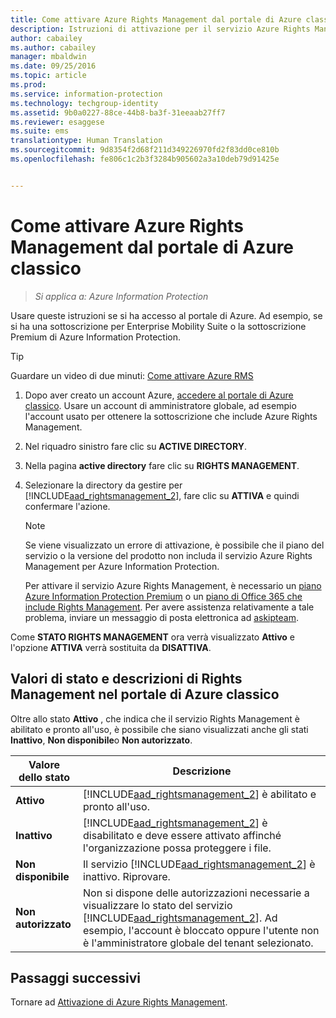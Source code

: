 ```yaml
---
title: Come attivare Azure Rights Management dal portale di Azure classico | Azure Information Protection
description: Istruzioni di attivazione per il servizio Azure Rights Management quando si accede al portale di Azure. Ad esempio, se si ha una sottoscrizione per Enterprise Mobility Suite o la sottoscrizione Premium di Azure Information Protection.
author: cabailey
ms.author: cabailey
manager: mbaldwin
ms.date: 09/25/2016
ms.topic: article
ms.prod: 
ms.service: information-protection
ms.technology: techgroup-identity
ms.assetid: 9b0a0227-88ce-44b8-ba3f-31eeaab27ff7
ms.reviewer: esaggese
ms.suite: ems
translationtype: Human Translation
ms.sourcegitcommit: 9d8354f2d68f211d349226970fd2f83dd0ce810b
ms.openlocfilehash: fe806c1c2b3f3284b905602a3a10deb79d91425e


---
```


# <a name="how-to-activate-azure-rights-management-from-the-azure-classic-portal"></a>Come attivare Azure Rights Management dal portale di Azure classico

>*Si applica a: Azure Information Protection*


Usare queste istruzioni se si ha accesso al portale di Azure. Ad esempio, se si ha una sottoscrizione per Enterprise Mobility Suite o la sottoscrizione Premium di Azure Information Protection.

> [!TIP]
> Guardare un video di due minuti: [Come attivare Azure RMS](https://channel9.msdn.com/series/pit-stop-enterprise-mobility-suite/activate-azure-rms)

1.  Dopo aver creato un account Azure, [accedere al portale di Azure classico](http://go.microsoft.com/fwlink/p/?LinkID=275081). Usare un account di amministratore globale, ad esempio l'account usato per ottenere la sottoscrizione che include Azure Rights Management.

2.  Nel riquadro sinistro fare clic su **ACTIVE DIRECTORY**.

3.  Nella pagina **active directory** fare clic su **RIGHTS MANAGEMENT**.

4.  Selezionare la directory da gestire per [!INCLUDE[aad_rightsmanagement_2](../includes/aad_rightsmanagement_2_md.md)], fare clic su **ATTIVA** e quindi confermare l'azione.

    > [!NOTE]
    >Se viene visualizzato un errore di attivazione, è possibile che il piano del servizio o la versione del prodotto non includa il servizio Azure Rights Management per Azure Information Protection.
    >
    >Per attivare il servizio Azure Rights Management, è necessario un [piano Azure Information Protection Premium](https://www.microsoft.com/en-us/cloud-platform/azure-information-protection-pricing) o un [piano di Office 365 che include Rights Management](http://download.microsoft.com/download/E/C/F/ECF42E71-4EC0-48FF-AA00-577AC14D5B5C/Azure_Information_Protection_licensing_datasheet_EN-US.pdf). Per avere assistenza relativamente a tale problema, inviare un messaggio di posta elettronica ad [askipteam](mailto:askipteam?subject=I%20cannot%20activate%20RMS).


Come **STATO RIGHTS MANAGEMENT** ora verrà visualizzato **Attivo** e l'opzione **ATTIVA** verrà sostituita da **DISATTIVA**.

## <a name="rights-management-status-values-and-descriptions-in-the-azure-classic-portal"></a>Valori di stato e descrizioni di Rights Management nel portale di Azure classico
Oltre allo stato **Attivo** , che indica che il servizio Rights Management è abilitato e pronto all'uso, è possibile che siano visualizzati anche gli stati **Inattivo**, **Non disponibile**o **Non autorizzato**.

|Valore dello stato|Descrizione|
|----------------|---------------|
|**Attivo**|[!INCLUDE[aad_rightsmanagement_2](../includes/aad_rightsmanagement_2_md.md)] è abilitato e pronto all'uso.|
|**Inattivo**|[!INCLUDE[aad_rightsmanagement_2](../includes/aad_rightsmanagement_2_md.md)] è disabilitato e deve essere attivato affinché l'organizzazione possa proteggere i file.|
|**Non disponibile**|Il servizio [!INCLUDE[aad_rightsmanagement_2](../includes/aad_rightsmanagement_2_md.md)] è inattivo. Riprovare.|
|**Non autorizzato**|Non si dispone delle autorizzazioni necessarie a visualizzare lo stato del servizio [!INCLUDE[aad_rightsmanagement_2](../includes/aad_rightsmanagement_2_md.md)]. Ad esempio, l'account è bloccato oppure l'utente non è l'amministratore globale del tenant selezionato.|

## <a name="next-steps"></a>Passaggi successivi
Tornare ad [Attivazione di Azure Rights Management](activate-service.md).


<!--HONumber=Nov16_HO2-->


